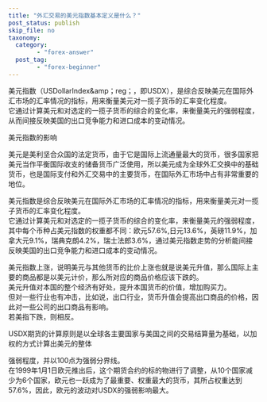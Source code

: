 ```yaml
---
title: "外汇交易的美元指数基本定义是什么？"
post_status: publish
skip_file: no
taxonomy:
  category:
        - "forex-answer"
  post_tag:
        - "forex-beginner"
---
```


美元指数（USDollarIndex&amp；reg；，即USDX），是综合反映美元在国际外汇市场的汇率情况的指标，用来衡量美元对一揽子货币的汇率变化程度。  
它通过计算美元和对选定的一揽子货币的综合的变化率，来衡量美元的强弱程度，从而间接反映美国的出口竞争能力和进口成本的变动情况。

美元指数的影响

美元是美利坚合众国的法定货币，由于它是国际上流通量最大的货币，很多国家把美元当作平衡国际收支的储备货币广泛使用，所以美元成为全球外汇交换中的基础货币，也是国际支付和外汇交易中的主要货币，在国际外汇市场中占有非常重要的地位。

美元指数是综合反映美元在国际外汇市场的汇率情况的指标，用来衡量美元对一揽子货币的汇率变化程度。  
它通过计算美元和对选定的一揽子货币的综合的变化率，来衡量美元的强弱程度，其中每个币种占美元指数的权重都不同：欧元57.6%,日元13.6%，英磅11.9%，加拿大元9.1%，瑞典克朗4.2%，瑞士法郎3.6%，通过美元指数走势的分析能间接反映美国的出口竞争能力和进口成本的变动情况。

美元指数上涨，说明美元与其他货币的比价上涨也就是说美元升值，那么国际上主要的商品都是以美元计价，那么所对应的商品价格应该下跌的。  
美元升值对本国的整个经济有好处，提升本国货币的价值，增加购买力。  
但对一些行业也有冲击，比如说，出口行业，货币升值会提高出口商品的价格，因此对一些公司的出口商品有影响。  
若美指下跌，则相反。

USDX期货的计算原则是以全球各主要国家与美国之间的交易结算量为基础，以加权的方式计算出美元的整体

强弱程度，并以100点为强弱分界线。  
在1999年1月1日欧元推出后，这个期货合约的标的物进行了调整，从10个国家减少为6个国家，欧元也一跃成为了最重要、权重最大的货币，其所占权重达到57.6%，因此，欧元的波动对USDX的强弱影响最大。
